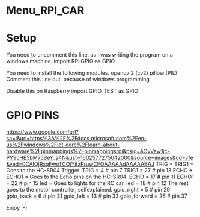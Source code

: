 # Menu_RPI_CAR
# Setup
You need to uncomment this line, as i was writing the program on a windows machine.
import RPi.GPIO as GPIO

You need to install the following modules.
opencv 2 (cv2)
pillow (PIL)
Comment this line out, because of windows programming

Disable this on Raspberry
import GPIO_TEST as GPIO

# GPIO PINS
https://www.google.com/url?sa=i&url=https%3A%2F%2Fdocs.microsoft.com%2Fen-us%2Fwindows%2Fiot-core%2Flearn-about-hardware%2Fpinmappings%2Fpinmappingsrpi&psig=AOvVaw1jc-PY9cHE5bM75SeY_a4N&ust=1602577275042000&source=images&cd=vfe&ved=0CAIQjRxqFwoTCOjYitzPruwCFQAAAAAdAAAAABAJ
TRIG + TRIG1 = Goes to the HC-SR04 Trigger.
TRIG = 4  # pin 7
TRIG1 = 27  # pin 13
ECHO + ECHO1 = Goes to the Echo pins on the HC-SR04.
ECHO = 17  # pin 11
ECHO1 = 22  # pin 15 
led = Goes to lights for the RC car.
led = 18  # pin 12
The rest goes to the motor controller, selfexplained.
gpio_right = 5  # pin 29
gpio_back = 6  # pin 31
gpio_left = 13  # pin 33
gpio_forward = 26  # pin 37

Enjoy :-)
